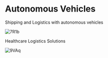 # Autonomous Vehicles
Shipping and Logistics with autonomous vehicles



![7R1b](https://user-images.githubusercontent.com/103935236/179872535-272cdc14-c3eb-4598-89ce-215cb67768d0.gif)


Healthcare Logistics Solutions


![9VAq](https://user-images.githubusercontent.com/103935236/179873002-ecac04ab-a7bd-4f73-9f04-2c8198c8c880.gif)
